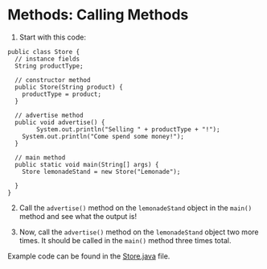 # Methods: Calling Methods

1. Start with this code:

```
public class Store {
  // instance fields
  String productType;
  
  // constructor method
  public Store(String product) {
    productType = product;
  }
  
  // advertise method
  public void advertise() {
		System.out.println("Selling " + productType + "!");
    System.out.println("Come spend some money!");
  }
  
  // main method
  public static void main(String[] args) {
    Store lemonadeStand = new Store("Lemonade");
    
  }
}
```

2. Call the ```advertise()``` method on the ```lemonadeStand``` object in the ```main()``` method and see what the output is!

3. Now, call the ```advertise()``` method on the ```lemonadeStand``` object two more times. It should be called in the ```main()``` method three times total.

Example code can be found in the [Store.java](https://github.com/keldavis/Java-Practice/blob/master/Foundations/3.%20Classes%20and%20Objects/Methods-Calling%20Methods/Store.java) file.
